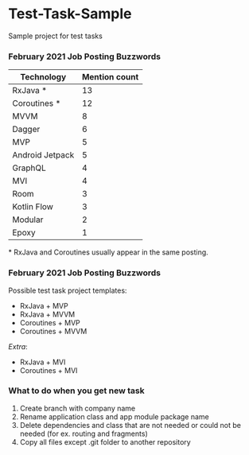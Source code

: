 # Test-Task-Sample
Sample project for test tasks

### February 2021 Job Posting Buzzwords

| Technology  | Mention count |
| ------------- | ------------- |
| RxJava *  | 13  |
| Coroutines * | 12  |
| MVVM  | 8  |
| Dagger  | 6  |
| MVP  | 5  |
| Android Jetpack  | 5  |
| GraphQL  | 4  |
| MVI  | 4  |
| Room  | 3  |
| Kotlin Flow  | 3  |
| Modular  | 2  |
| Epoxy  | 1  |

\* RxJava and Coroutines usually appear in the same posting.

### February 2021 Job Posting Buzzwords

Possible test task project templates:

* RxJava + MVP
* RxJava + MVVM
* Coroutines + MVP
* Coroutines + MVVM

_Extra_:

* RxJava + MVI
* Coroutines + MVI

### What to do when you get new task

1. Create branch with company name
2. Rename application class and app module package name
3. Delete dependencies and class that are not needed or could not be needed (for ex. routing and fragments)
4. Copy all files except .git folder to another repository